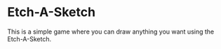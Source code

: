 # Etch-A-Sketch

This is a simple game where you can draw anything you want using the Etch-A-Sketch.
